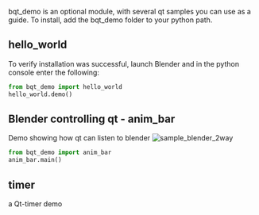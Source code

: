 bqt_demo is an optional module, with several qt samples you can use as a guide.
To install, add the bqt_demo folder to your python path.

## hello_world
To verify installation was successful, launch Blender and in the python console enter
the following:
```python
from bqt_demo import hello_world
hello_world.demo()
```

## Blender controlling qt - anim_bar
Demo showing how qt can listen to blender
![sample_blender_2way](https://user-images.githubusercontent.com/3758308/192096952-e9ed73be-26e4-4ad8-a85f-be4175cebbda.gif)

```python
from bqt_demo import anim_bar
anim_bar.main()
```

## timer
a Qt-timer demo
